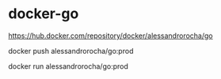 # docker-go

https://hub.docker.com/repository/docker/alessandrorocha/go

 docker push alessandrorocha/go:prod
 
 docker run alessandrorocha/go:prod
